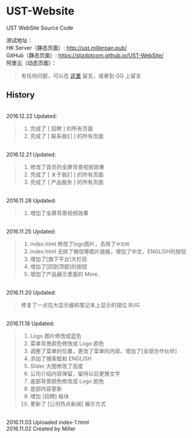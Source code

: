# UST-Website

UST WebSite Source Code
<br />

测试地址：<br />
HK Server（静态页面）: <http://ust.millerpan.pub/><br />
GitHub（静态页面）: <https://sljzdotcom.github.io/UST-WebSite/> <br />
阿里云（动态页面）：

> 有任何问题，可以在 [这里](https://github.com/sljzdotcom/UST-WebSite/issues) 留言，或者到 QQ 上留言


## History
<br />2016.12.22 Updated:
> 1.	完成了 [ 招聘 ] 的所有页面
> 2.	完成了 [ 联系我们 ] 的所有页面

<br />2016.12.21 Updated:
> 1.	修改了首页的全屏背景视频效果
> 2.	完成了 [ 关于我们 ] 的所有页面
> 3.	完成了 [ 产品服务 ] 的所有页面

<br />2016.11.28 Updated:
> 1.	增加了全屏背景视频效果

<br />2016.11.25 Updated:
> 1.	index.html 修改了logo图片，去除了<code>中文网</code>
> 2.	index.html 去除了微信等图片链接，增加了中文、ENGLISH的按钮
> 3.	增加了[旗下平台]大栏目
> 4.	增加了[回到顶部]的按钮
> 5.	增加了产品展示里面的 More..

<br />2016.11.20 Updated:
> 修复了一点在大显示器和笔记本上显示的错位 BUG

<br />2016.11.18 Updated:
> 1.	Logo 图片修改成蓝色
> 2.	菜单背景颜色修改成 Logo 颜色
> 3.	调整了菜单的位置，更改了菜单的内容，增加了[全球合作伙伴]
> 4.	添加了搜索框和 ENGLISH
> 5.	Slider 大图修改了高度
> 6.	公司介绍内容保留，留待以后更换文字
> 7.	底部背景颜色修改成 Logo 颜色
> 8.	底部内容更新
> 9.	增加 [招聘] 板块
> 10.	更新了 [公司热点新闻] 展示方式

<br />2016.11.03  Uploaded index-1.html
<br />2016.11.02  Created by Miller
